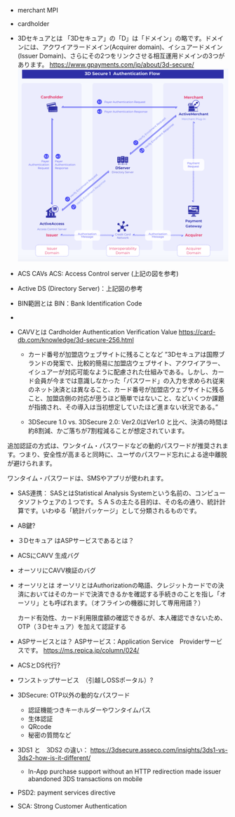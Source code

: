 - merchant MPI
- cardholder


- 3Dセキュアとは
  「3Dセキュア」の「D」は「ドメイン」の略です。ドメインには、アクワイアラードメイン(Acquirer domain)、イシュアードメイン(Issuer Domain)、さらにその2つをリンクさせる相互運用ドメインの3つがあります。
  https://www.gpayments.com/jp/about/3d-secure/
  ![3DSecure V1.0 Security Flow ](resource/3DS1.png)
- ACS CAVs
  ACS: Access Control server (上記の図を参考)

- Active DS (Directory Server)：上記図の参考
- BIN範囲とは
  BIN：Bank Identification Code
  

- 
- CAVVとは
  Cardholder Authentication Verification Value
  https://card-db.com/knowledge/3d-secure-256.html

  - カード番号が加盟店ウェブサイトに残ることなど
  ”3Dセキュアは国際ブランドの発案で、比較的簡易に加盟店ウェブサイト、アクワイアラー、イシュアーが対応可能なように配慮された仕組みである。しかし、カード会員が今までは意識しなかった「パスワード」の入力を求められ従来のネット決済とは異なること、カード番号が加盟店ウェブサイトに残ること、加盟店側の対応が思うほど簡単ではないこと、などいくつか課題が指摘され、その導入は当初想定していたほど進まない状況である。”

  - 3DSecure 1.0 vs. 3DSecure 2.0:
    Ver2.0はVer1.0 と比べ、決済の時間は約8割減、かご落ちが7割程減ることが想定されています。

追加認証の方式は、ワンタイム・パスワードなどの動的パスワードが推奨されます。つまり、安全性が高まると同時に、ユーザのパスワード忘れによる途中離脱が避けられます。

ワンタイム・パスワードは、SMSやアプリが使われます。
　　

- SAS連携：
  SASとはStatistical Analysis Systemという名前の、コンピュータソフトウェアの１つです。ＳＡＳの主たる目的は、その名の通り、統計計算です。いわゆる「統計パッケージ」として分類されるものです。


- AB鍵?
- ３Dセキュア はASPサービスであるとは？
- ACSにCAVV 生成バグ
- オーソリにCAVV検証のバグ
- オーソリとは
  オーソリとはAuthorizationの略語、クレジットカードでの決済においてはそのカードで決済できるかを確認する手続きのことを指し「オーソリ」とも呼ばれます。（オフラインの機器に対して専用用語？）

  カード有効性、カード利用限度額の確認できるが、本人確認できないため、
  OTP（３Dセキュア）を加えて認証する

- ASPサービスとは？
  ASPサービス：Application Service　Providerサービスです。
  https://ms.repica.jp/column/024/

- ACSとDS代行?
- ワンストップサービス　（引越しOSSポータル）?

- 3DSecure: OTP以外の動的なパスワード
  + 認証機能つきキーホルダーやワンタイムパス
  + 生体認証
  + QRcode
  + 秘密の質問など 

- 3DS1 と　3DS2 の違い：
    https://3dsecure.asseco.com/insights/3ds1-vs-3ds2-how-is-it-different/

    - In-App purchase support without an HTTP redirection
      made issuer abandoned 3DS transactions on mobile

- PSD2: payment services directive
- SCA: Strong Customer Authentication

